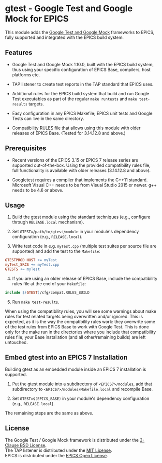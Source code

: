 # gtest - Google Test and Google Mock for EPICS
This module adds the [Google Test and Google Mock][googletest]
frameworks to EPICS, fully supported and integrated with the EPICS
build system.

## Features

- Google Test and Google Mock 1.10.0, built with the EPICS build
system, thus using your specific configuration of EPICS Base,
compilers, host platforms etc.

- TAP listener to create test reports in the TAP standard that
EPICS uses.

- Additional rules for the EPICS build system that build and run
Google Test executables as part of the regular `make runtests` and
`make test-results` targets.

- Easy configuration in any EPICS Makefile;
EPICS unit tests and Google Tests can live in the same directory.

- Compatibility RULES file that allows using this module with older
releases of EPICS Base. (Tested for 3.14.12.8 and above.)

## Prerequisites

- Recent versions of the EPICS 3.15 or EPICS 7 release series are
supported out-of-the-box. Using the provided compatibility rules
file, full functionality is available with older releases
(3.14.12.8 and above).

- Googletest requires a compiler that implements the C++11 standard. \
Microsoft Visual C++ needs to be from Visual Studio 2015 or newer.
g++ needs to be 4.6 or above.

## Usage

1. Build the gtest module using the standard techniques (e.g.,
configure through `RELEASE.local` mechanism).

2. Set `GTEST=/path/to/gtest/module` in your module's dependency
configuration (e.g., `RELEASE.local`).

3. Write test code in e.g. `myTest.cpp` (multiple test suites per
source file are supported) and add the test to the `Makefile`:

```makefile
GTESTPROD_HOST += myTest
myTest_SRCS += myTest.cpp
GTESTS += myTest
```

4. If you are using an older release of EPICS Base, include the
compatibility rules file at the end of your `Makefile`:

```makefile
include $(GTEST)/cfg/compat.RULES_BUILD
```

5. Run `make test-results`.

When using the compatibility rules, you will see some warnings about
make rules for test related targets being overwritten and/or ignored.
This is expected, as it is the way the compatibility rules work:
they overwrite some of the test rules from EPICS Base to work with
Google Test. This is done only for the make run in the directories
where you include that compatibility rules file;
your Base installation (and all other/remaining builds) are left
untouched.

## Embed gtest into an EPICS 7 Installation

Building gtest as an embedded module inside an EPICS 7 installation
is supported.

1. Put the gtest module into a subdirectory of `<EPICS7>/modules`, add
   that subdirectory to `<EPICS7>/modules/Makefile.local` and
   recompile Base.

2. Set `GTEST=$(EPICS_BASE)` in your module's dependency
   configuration (e.g., `RELEASE.local`).

The remaining steps are the same as above.

## License

The Google Test / Google Mock framework is distributed under the
[3-Clause BSD License][license.bsd]. \
The TAP listener is distributed under the [MIT License][license.mit]. \
EPICS is distributed under the [EPICS Open License][license.epics].

<!-- Links -->

[googletest]: https://github.com/google/googletest

[license.bsd]: https://opensource.org/licenses/BSD-3-Clause
[license.mit]: https://opensource.org/licenses/MIT
[license.epics]: https://epics-controls.org/epics-open-license
